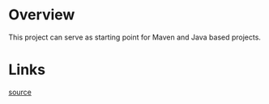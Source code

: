 # Overview
This project can serve as starting point for Maven and Java based projects.

# Links
[source](https://javapapers.com/core-java/monitor-a-folder-using-java/)